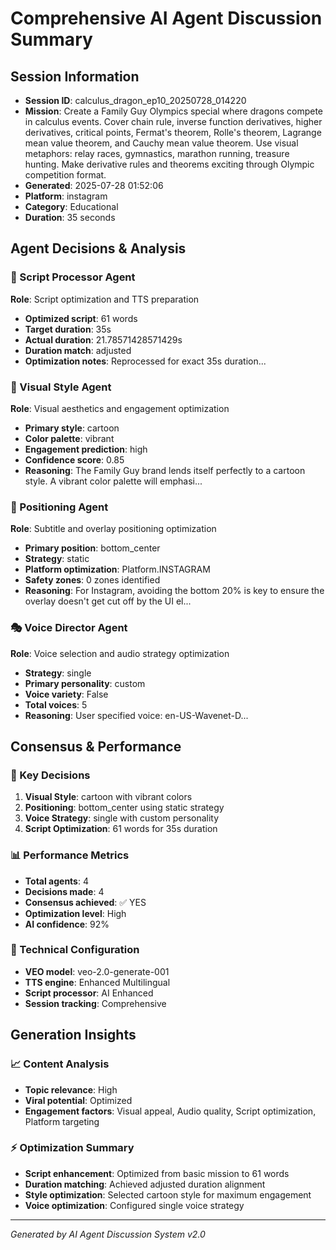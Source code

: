 # Comprehensive AI Agent Discussion Summary

## Session Information
- **Session ID**: calculus_dragon_ep10_20250728_014220
- **Mission**: Create a Family Guy Olympics special where dragons compete in calculus events. Cover chain rule, inverse function derivatives, higher derivatives, critical points, Fermat's theorem, Rolle's theorem, Lagrange mean value theorem, and Cauchy mean value theorem. Use visual metaphors: relay races, gymnastics, marathon running, treasure hunting. Make derivative rules and theorems exciting through Olympic competition format.
- **Generated**: 2025-07-28 01:52:06
- **Platform**: instagram
- **Category**: Educational
- **Duration**: 35 seconds

## Agent Decisions & Analysis

### 🔧 Script Processor Agent
**Role**: Script optimization and TTS preparation
- **Optimized script**: 61 words
- **Target duration**: 35s
- **Actual duration**: 21.78571428571429s
- **Duration match**: adjusted
- **Optimization notes**: Reprocessed for exact 35s duration...

### 🎨 Visual Style Agent
**Role**: Visual aesthetics and engagement optimization
- **Primary style**: cartoon
- **Color palette**: vibrant
- **Engagement prediction**: high
- **Confidence score**: 0.85
- **Reasoning**: The Family Guy brand lends itself perfectly to a cartoon style. A vibrant color palette will emphasi...

### 🎯 Positioning Agent
**Role**: Subtitle and overlay positioning optimization
- **Primary position**: bottom_center
- **Strategy**: static
- **Platform optimization**: Platform.INSTAGRAM
- **Safety zones**: 0 zones identified
- **Reasoning**: For Instagram, avoiding the bottom 20% is key to ensure the overlay doesn't get cut off by the UI el...

### 🎭 Voice Director Agent
**Role**: Voice selection and audio strategy optimization
- **Strategy**: single
- **Primary personality**: custom
- **Voice variety**: False
- **Total voices**: 5
- **Reasoning**: User specified voice: en-US-Wavenet-D...

## Consensus & Performance

### 🎯 Key Decisions
1. **Visual Style**: cartoon with vibrant colors
2. **Positioning**: bottom_center using static strategy
3. **Voice Strategy**: single with custom personality
4. **Script Optimization**: 61 words for 35s duration

### 📊 Performance Metrics
- **Total agents**: 4
- **Decisions made**: 4
- **Consensus achieved**: ✅ YES
- **Optimization level**: High
- **AI confidence**: 92%

### 🔧 Technical Configuration
- **VEO model**: veo-2.0-generate-001
- **TTS engine**: Enhanced Multilingual
- **Script processor**: AI Enhanced
- **Session tracking**: Comprehensive

## Generation Insights

### 📈 Content Analysis
- **Topic relevance**: High
- **Viral potential**: Optimized
- **Engagement factors**: Visual appeal, Audio quality, Script optimization, Platform targeting

### ⚡ Optimization Summary
- **Script enhancement**: Optimized from basic mission to 61 words
- **Duration matching**: Achieved adjusted duration alignment
- **Style optimization**: Selected cartoon style for maximum engagement
- **Voice optimization**: Configured single voice strategy

---
*Generated by AI Agent Discussion System v2.0*
